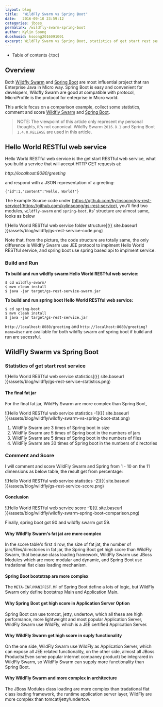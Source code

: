 ```yaml
---
layout: blog
title:  "WildFly Swarm vs Spring Boot"
date:   2016-09-10 23:59:12
categories: jboss
permalink: /wildfly-swarm-spring-boot
author: Kylin Soong
duoshuoid: ksoong2016091001
excerpt: WildFly Swarm vs Spring Boot, statistics of get start rest service, range from 1 to 10
---
```


* Table of contents
{:toc}

## Overview

Both [Wildfly Swarm](http://wildfly-swarm.io/) and [Spring Boot](http://projects.spring.io/spring-boot/) are most influential project that ran Enterprise Java in Micro way. Spring Boot is easy and convenient for developers, Wildfly Swarm are good at compatible with protocol, MicroProfile is the protocol for enterprise in Micro world.

This article focus on a comparison example, collect some statistics, comment and score [Wildfly Swarm](http://wildfly-swarm.io/) and [Spring Boot](http://projects.spring.io/spring-boot/).

> NOTE: The viewpoint of this article only represent my personal thoughts, it's not canonical. Wildfly Swarm `2016.8.1` and Spring Boot `1.4.0.RELEASE` are used in this article.

## Hello World RESTful web service 

Hello World RESTful web service is the get start RESTful web service, what you build a service that will accept HTTP GET requests at:

_http://localhost:8080/greeting_

and respond with a JSON representation of a greeting:

~~~
{"id":1,"content":"Hello, World!"}
~~~

The Example Source code under [https://github.com/kylinsoong/gs-rest-service](https://github.com/kylinsoong/gs-rest-service), you'll find two modules, `wildfly-swarm` and `spring-boot`, its' structure are almost same, looks as below

![Hello World RESTful web service folder structure]({{ site.baseurl }}/assets/blog/wildfly/gs-rest-service-code.png)

Note that, from the picture, the code structure are totally same, the only difference is Wildfly Swarm use JEE protocol to implment Hello World RESTful service, and spring boot use spring based api to implment service. 

### Build and Run

**To build and run wildfly swarm Hello World RESTful web service:**

~~~
$ cd wildfly-swarm/
$ mvn clean install
$ java -jar target/gs-rest-service-swarm.jar
~~~

**To build and run spring boot Hello World RESTful web service:**

~~~
$ cd spring-boot
$ mvn clean install
$ java -jar target/gs-rest-service.jar
~~~

`http://localhost:8080/greeting` and `http://localhost:8080/greeting?name=User` are available for both wildfly swarm anf spring boot if build and run are sucessful.

## WildFly Swarm vs Spring Boot

### Statistics of get start rest service

![Hello World RESTful web service statistics]({{ site.baseurl }}/assets/blog/wildfly/gs-rest-service-statistics.png)

#### The final fat jar

For the final fat jar, WildFly Swarm are more complex than Spring Boot,

![Hello World RESTful web service statistics -1]({{ site.baseurl }}/assets/blog/wildfly/wildfly-swarm-vs-spring-boot-stat.png)

1. WildFly Swarm are 3 times of Spring boot in size
2. WildFly Swarm are 5 times of Spring boot in the numbers of jars
3. WildFly Swarm are 5 times of Spring boot in the numbers of files
4. WildFly Swarm are 30 times of Spring boot in the numbers of directories

### Comment and Score

I will comment and score WildFly Swarm and Spring from 1 - 10 on the 11 dimensions as below table, the result get from percentage:

![Hello World RESTful web service statistics -2]({{ site.baseurl }}/assets/blog/wildfly/gs-rest-service-score.png)

#### Conclusion

![Hello World RESTful web service score -1]({{ site.baseurl }}/assets/blog/wildfly/wildfly-swarm-spring-boot-comparison.png)	

Finally, spring boot got 90 and wildfly swarm got 59.

#### Why WildFly Swarm's fat jat are more complex

In the score table's first 4 row, the size of fat jat, the number of jars/files/directories in fat jar, the Spring Boot get high score than WildFly Swarm, that because class loading framework, WildFly Swarm use JBoss Modules which are more modular and dynamic, and Spring Boot use tradational flat class loading mechanism.

#### Spring Boot bootstrap are more complex

The `META-INF/MANIFEST.MF` of Spring Boot define a lots of logic, but WildFly Swarm only define bootstrap Main and Application Main.

#### Why Spring Boot get high score in Application Server Option

Spring Boot can use tomcat, jetty, undertow, which all these are high performance, more lightweight and most popular Application Server, WildFly Swarm use WildFly, which is a JEE certified Application Server.

#### Why WildFly Swarm get high score in suply functionality

On the one side, WildFly Swarm use WildFly as Application Server, which can expose all JEE related functionality, on the other side, almost all JBoss Products(Even some popular internet companey product) be integrared in WildFly Swarm, so WildFly Swarm can supply more functionality than Spring Boot.

#### Why WildFly Swarm and more complex in architecture

The JBoss Modules class loading are more complex than tradational flat class loading framework, the runtime application server layer, WildFly are more complex than tomcat/jetty/undertow.
